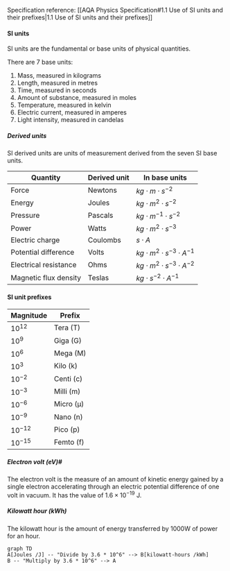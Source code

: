 Specification reference: [[AQA Physics Specification#1.1 Use of SI units and their prefixes|1.1 Use of SI units and their prefixes]]
#### SI units
SI units are the fundamental or base units of physical quantities.

There are 7 base units:
1. Mass, measured in kilograms
2. Length, measured in metres
3. Time, measured in seconds
4. Amount of substance, measured in moles
5. Temperature, measured in kelvin
6. Electric current, measured in amperes
7. Light intensity, measured in candelas

##### Derived units
SI derived units are units of measurement derived from the seven SI base units.

| Quantity              | Derived unit | In base units                            |
| --------------------- | ------------ | ---------------------------------------- |
| Force                 | Newtons      | $kg \cdot m \cdot s^{-2}$                |
| Energy                | Joules       | $kg \cdot m^{2} \cdot s^{-2}$            |
| Pressure              | Pascals      | $kg \cdot m^{-1} \cdot s^{-2}$           |
| Power                 | Watts        | $kg \cdot m^2 \cdot s^{-3}$              |
| Electric charge       | Coulombs     | $s \cdot A$                              |
| Potential difference  | Volts        | $kg \cdot m^2 \cdot s^{-3} \cdot A^{-1}$ |
| Electrical resistance | Ohms         | $kg \cdot m^2 \cdot s^{-3} \cdot A^{-2}$ |
| Magnetic flux density | Teslas       | $kg \cdot s^{-2} \cdot A^{-1}$           |

#### SI unit prefixes

| Magnitude  | Prefix    |
| ---------- | --------- |
| $10^{12}$  | Tera (T)  |
| $10^9$     | Giga (G)  |
| $10^6$     | Mega (M)  |
| $10^3$     | Kilo (k)  |
| $10^{-2}$  | Centi (c) |
| $10^{-3}$  | Milli (m) |
| $10^{-6}$  | Micro (µ) |
| $10^{-9}$  | Nano (n)  |
| $10^{-12}$ | Pico (p)  |
| $10^{-15}$ | Femto (f) |
##### Electron volt (eV)#
The electron volt is the measure of an amount of kinetic energy gained by a single electron accelerating through an electric potential difference of one volt in vacuum. It has the value of $1.6 \times 10^{-19}\text{ J}$.

##### Kilowatt hour (kWh)
The kilowatt hour is the amount of energy transferred by 1000W of power for an hour.
```mermaid
graph TD
A[Joules /J] -- "Divide by 3.6 * 10^6" --> B[kilowatt-hours /kWh]
B -- "Multiply by 3.6 * 10^6" --> A
```

